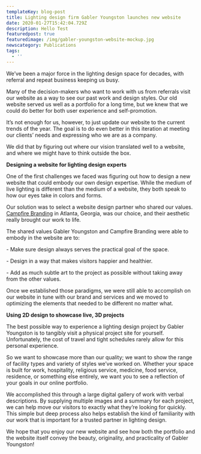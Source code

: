 ```yaml
---
templateKey: blog-post
title: Lighting design firm Gabler Youngston launches new website
date: 2020-01-27T15:42:04.729Z
description: Hello Test
featuredpost: true
featuredimage: /img/gabler-youngston-website-mockup.jpg
newscategory: Publications
tags:
  - ''
---
```

We’ve been a major force in the lighting design space for decades, with referral and repeat business keeping us busy.

Many of the decision-makers who want to work with us from referrals visit our website as a way to see our past work and design styles. Our old website served us well as a portfolio for a long time, but we knew that we could do better for both user experience and self-promotion.

It’s not enough for us, however, to just update our website to the current trends of the year. The goal is to do even better in this iteration at meeting our clients’ needs and expressing who we are as a company.

We did that by figuring out where our vision translated well to a website, and where we might have to think outside the box.

**Designing a website for lighting design experts**

One of the first challenges we faced was figuring out how to design a new website that could embody our own design expertise. While the medium of live lighting is different than the medium of a website, they both speak to how our eyes take in colors and forms.

Our solution was to select a website design partner who shared our values. [Campfire Branding](https://www.campfirebranding.com/) in Atlanta, Georgia, was our choice, and their aesthetic really brought our work to life.

The shared values Gabler Youngston and Campfire Branding were able to embody in the website are to:

\- Make sure design always serves the practical goal of the space.

\- Design in a way that makes visitors happier and healthier.

\- Add as much subtle art to the project as possible without taking away from the other values.

Once we established those paradigms, we were still able to accomplish on our website in tune with our brand and services and we moved to optimizing the elements that needed to be different no matter what.

**Using 2D design to showcase live, 3D projects**

The best possible way to experience a lighting design project by Gabler Youngston is to tangibly visit a physical project site for yourself. Unfortunately, the cost of travel and tight schedules rarely allow for this personal experience.

So we want to showcase more than our quality; we want to show the range of facility types and variety of styles we’ve worked on. Whether your space is built for work, hospitality, religious service, medicine, food service, residence, or something else entirely, we want you to see a reflection of your goals in our online portfolio.

We accomplished this through a large digital gallery of work with verbal descriptions. By supplying multiple images and a summary for each project, we can help move our visitors to exactly what they’re looking for quickly. This simple but deep process also helps establish the kind of familiarity with our work that is important for a trusted partner in lighting design.

We hope that you enjoy our new website and see how both the portfolio and the website itself convey the beauty, originality, and practicality of Gabler Youngston!
